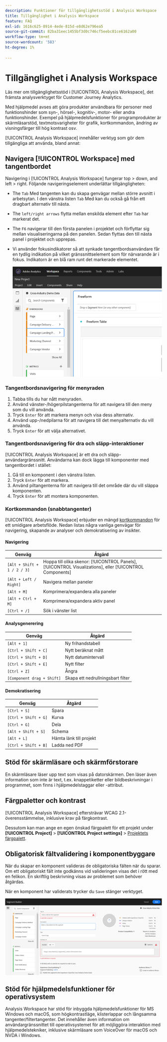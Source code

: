 ```yaml
---
description: Funktioner för tillgänglighetsstöd i Analysis Workspace
title: Tillgänglighet i Analysis Workspace
feature: FAQ
exl-id: 1616c625-8914-4ede-815d-e8d62e796ea5
source-git-commit: 82ba31eec1455bf3d0c746cf5eebc81ce6162a00
workflow-type: tm+mt
source-wordcount: '583'
ht-degree: 1%

---
```


# Tillgänglighet i Analysis Workspace

Läs mer om tillgänglighetsstöd i [!UICONTROL Analysis Workspace], det främsta analysverktyget för Customer Journey Analytics.

Med hjälpmedel avses att göra produkter användbara för personer med funktionshinder som syn-, hörsel-, kognitiv-, motor- eller andra funktionshinder. Exempel på hjälpmedelsfunktioner för programprodukter är skärmläsarstöd, textmotsvarigheter för grafik, kortkommandon, ändring av visningsfärger till hög kontrast osv.

[!UICONTROL Analysis Workspace] innehåller verktyg som gör dem tillgängliga att använda, bland annat:

## Navigera [!UICONTROL Workspace] med tangentbordet

Navigering i [!UICONTROL Analysis Workspace] fungerar top > down, and left > right. Följande navigeringselement underlättar tillgängligheten:

* The `Tab` Med tangenten kan du skapa genvägar mellan större avsnitt i arbetsytan. I den vänstra listen `Tab` Med kan du också gå från ett dragbart alternativ till nästa.
* The `left/right arrows` flytta mellan enskilda element efter `Tab` har markerat det.
* The `F6` navigerar till den första panelen i projektet och förflyttar sig mellan visualiseringarna på den panelen. Sedan flyttas den till nästa panel i projektet och upprepas.
* Vi använder fokusindikatorer så att synkade tangentbordsanvändare får en tydlig indikation på vilket gränssnittselement som för närvarande är i fokus. Indikatorn är en blå ram runt det markerade elementet.

   ![Fokusindikator](assets/focus-indicator.png)

### Tangentbordsnavigering för menyraden

1. Tabba tills du har nått menyraden.
1. Använd vänster-/högerpilstangenterna för att navigera till den meny som du vill använda.
1. Tryck `Enter` för att markera menyn och visa dess alternativ.
1. Använd upp-/nedpilarna för att navigera till det menyalternativ du vill använda.
1. Tryck `Enter` för att välja alternativet.

### Tangentbordsnavigering för dra och släpp-interaktioner

[!UICONTROL Analysis Workspace] är ett dra och släpp-användargränssnitt. Användarna kan dock lägga till komponenter med tangentbordet i stället:

1. Gå till en komponent i den vänstra listen.
1. Tryck `Enter` för att markera.
1. Använd piltangenterna för att navigera till det område där du vill släppa komponenten.
1. Tryck `Enter` för att montera komponenten.

### Kortkommandon (snabbtangenter)

[!UICONTROL Analysis Workspace] erbjuder en mängd [kortkommandon](https://experienceleague.adobe.com/docs/analytics/analyze/analysis-workspace/build-workspace-project/fa-shortcut-keys.html) för ett smidigare arbetsflöde. Nedan listas några vanliga genvägar för navigering, skapande av analyser och demokratisering av insikter.

#### Navigering

| Genväg | Åtgärd |
| --- | --- |
| `[Alt + Shift + 1 / 2 / 3]` | Hoppa till olika skenor: [!UICONTROL Panels], [!UICONTROL Visualizations], eller [!UICONTROL Components] |
| `[Alt + Left / Right]` | Navigera mellan paneler |
| `[Alt + M]` | Komprimera/expandera alla paneler |
| `[Alt + Ctrl + M]` | Komprimera/expandera aktiv panel |
| `[Ctrl + /]` | Sök i vänster list |

#### Analysgenerering

| Genväg | Åtgärd |
| --- | --- |
| `[Alt + 1]` | Ny frihandstabell |
| `[Ctrl + Shift + C]` | Nytt beräknat mått |
| `[Ctrl + Shift + D]` | Nytt datumintervall |
| `[Ctrl + Shift + E]` | Nytt filter |
| `[Ctrl + Z]` | Ångra |
| `[Component drag + Shift]` | Skapa ett nedrullningsbart filter |

#### Demokratisering

| Genväg | Åtgärd |
| --- | --- |
| `[Ctrl + S]` | Spara |
| `[Ctrl + Shift + G]` | Kurva |
| `[Ctrl + G]` | Dela |
| `[Alt + Shift + S]` | Schema |
| `[Alt + L]` | Hämta länk till projekt |
| `[Ctrl + Shift + B]` | Ladda ned PDF |

## Stöd för skärmläsare och skärmförstorare

En skärmläsare läser upp text som visas på datorskärmen. Den läser även information som inte är text, t.ex. knappetiketter eller bildbeskrivningar i programmet, som finns i hjälpmedelstaggar eller -attribut.

## Färgpaletter och kontrast

[!UICONTROL Analysis Workspace] eftersträvar WCAG 2.1-överensstämmelse, inklusive krav på färgkontrast.

Dessutom kan man ange en egen önskad färgpalett för ett projekt under **[!UICONTROL Project]** > **[!UICONTROL Project settings]** > [Projektets färgpalett](https://experienceleague.adobe.com/docs/analytics/analyze/analysis-workspace/build-workspace-project/color-palettes.html).

## Obligatorisk fältvalidering i komponentbyggare

När du skapar en komponent valideras de obligatoriska fälten när du sparar. Om ett obligatoriskt fält inte godkänns vid valideringen visas det i rött med en felikon. En skriftlig beskrivning visas av problemet som behöver åtgärdas.

När en komponent har validerats trycker du `Save` stänger verktyget.

![Felvalidering](assets/error-validation.png)

## Stöd för hjälpmedelsfunktioner för operativsystem

Analysis Workspace har stöd för inbyggda hjälpmedelsfunktioner för MS Windows och macOS, som högkontrastläge, klisterlappar och långsamma tangenter/filtertangenter. Det innehåller även information om användargränssnittet till operativsystemet för att möjliggöra interaktion med hjälpmedelstekniker, inklusive skärmläsare som VoiceOver för macOS och NVDA i Windows.
